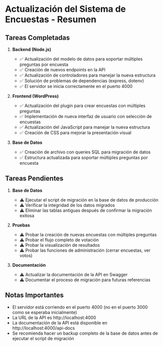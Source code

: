 # Actualización del Sistema de Encuestas - Resumen

## Tareas Completadas

1. **Backend (Node.js)**
   - ✅ Actualización del modelo de datos para soportar múltiples preguntas por encuesta
   - ✅ Creación de nuevos endpoints en la API
   - ✅ Actualización de controladores para manejar la nueva estructura
   - ✅ Solución de problemas de dependencias (express, dotenv)
   - ✅ El servidor se inicia correctamente en el puerto 4000

2. **Frontend (WordPress)**
   - ✅ Actualización del plugin para crear encuestas con múltiples preguntas
   - ✅ Implementación de nueva interfaz de usuario con selección de encuestas
   - ✅ Actualización del JavaScript para manejar la nueva estructura
   - ✅ Creación de CSS para mejorar la presentación visual

3. **Base de Datos**
   - ✅ Creación de archivo con queries SQL para migración de datos
   - ✅ Estructura actualizada para soportar múltiples preguntas por encuesta

## Tareas Pendientes

1. **Base de Datos**
   - ⚠️ Ejecutar el script de migración en la base de datos de producción
   - ⚠️ Verificar la integridad de los datos migrados
   - ⚠️ Eliminar las tablas antiguas después de confirmar la migración exitosa

2. **Pruebas**
   - ⚠️ Probar la creación de nuevas encuestas con múltiples preguntas
   - ⚠️ Probar el flujo completo de votación
   - ⚠️ Probar la visualización de resultados
   - ⚠️ Probar las funciones de administración (cerrar encuestas, ver votos)

3. **Documentación**
   - ⚠️ Actualizar la documentación de la API en Swagger
   - ⚠️ Documentar el proceso de migración para futuras referencias

## Notas Importantes

- El servidor está corriendo en el puerto 4000 (no en el puerto 3000 como se esperaba inicialmente)
- La URL de la API es http://localhost:4000
- La documentación de la API está disponible en http://localhost:4000/api-docs
- Se recomienda hacer un backup completo de la base de datos antes de ejecutar el script de migración
